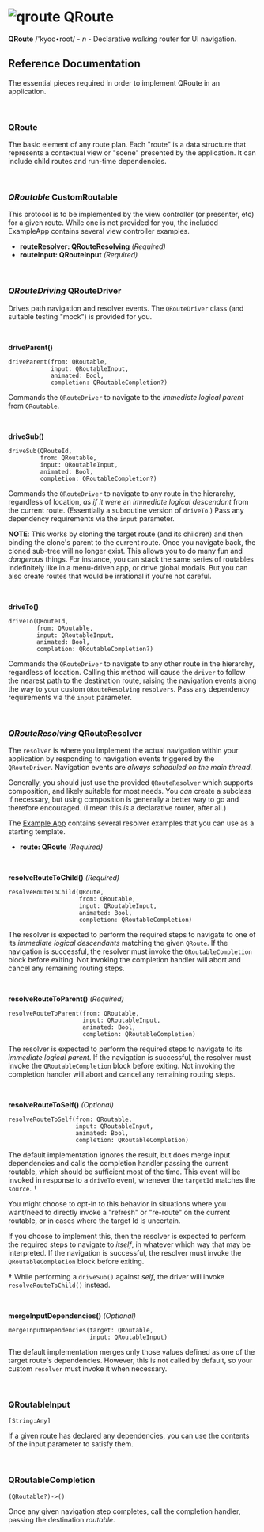 # ![qroute](icon.png) QRoute

**QRoute** /'kyoo•root/ - *n* - Declarative *walking* router for UI navigation.

## Reference Documentation

The essential pieces required in order to implement QRoute in an application.

<br />

### QRoute

The basic element of any route plan. Each "route" is a data structure that represents a contextual view
or "scene" presented by the application. It can include child routes and run-time dependencies.

<br />

### *QRoutable* CustomRoutable

This protocol is to be implemented by the view controller (or presenter, etc) for a given route. While one
is not provided for you, the included ExampleApp contains several view controller examples.

 - **routeResolver: QRouteResolving** *(Required)*
 - **routeInput: QRouteInput** *(Required)*

<br />

### *QRouteDriving* QRouteDriver

Drives path navigation and resolver events. The `QRouteDriver` class (and suitable testing "mock") is
provided for you.

<br />

**driveParent()**

```
driveParent(from: QRoutable,
            input: QRoutableInput,
            animated: Bool,
            completion: QRoutableCompletion?)
```

Commands the `QRouteDriver` to navigate to the *immediate logical parent* from `QRoutable`.

<br />

**driveSub()**

```
driveSub(QRouteId,
         from: QRoutable,
         input: QRoutableInput,
         animated: Bool,
         completion: QRoutableCompletion?)
```
Commands the `QRouteDriver` to navigate to any route in the hierarchy, regardless of location,
*as if it were* an *immediate logical descendant* from the current route. (Essentially a subroutine
version of `driveTo`.) Pass any dependency requirements via the `input` parameter.

**NOTE**: This works by cloning the target route (and its children) and then binding the clone's
parent to the current route. Once you navigate back, the cloned sub-tree will no longer exist.
This allows you to do many fun and *dangerous* things. For instance, you can stack the same
series of routables indefinitely like in a menu-driven app, or drive global modals. But you can
also create routes that would be irrational if you're not careful.

<br />

**driveTo()**

```
driveTo(QRouteId,
        from: QRoutable,
        input: QRoutableInput,
        animated: Bool,
        completion: QRoutableCompletion?)
```
Commands the `QRouteDriver` to navigate to any other route in the hierarchy, regardless of location.
Calling this method will cause the `driver` to follow the nearest path to the destination route, raising the
navigation events along the way to your custom `QRouteResolving` `resolvers`. Pass any dependency
requirements via the `input` parameter.

<br />

### *QRouteResolving* QRouteResolver

The `resolver` is where you implement the actual navigation within your application by responding
to navigation events triggered by the `QRouteDriver`. Navigation events are *always scheduled on the
main thread*.

Generally, you should just use the provided `QRouteResolver` which supports composition, and likely
suitable for most needs. You *can* create a subclass if necessary, but using composition is generally
a better way to go and therefore encouraged. (I mean this *is* a declarative router, after all.)

The [Example App](https://github.com/quickthyme/qroute-example-ios) contains several resolver
examples that you can use as a starting template.

 - **route: QRoute** *(Required)*

<br />

**resolveRouteToChild()** *(Required)*

```
resolveRouteToChild(QRoute,
                    from: QRoutable,
                    input: QRoutableInput,
                    animated: Bool,
                    completion: QRoutableCompletion)
```
The resolver is expected to perform the required steps to navigate to one of its *immediate logical
descendants* matching the given `QRoute`. If the navigation is successful, the resolver must invoke
the `QRoutableCompletion` block before exiting. Not invoking the completion handler will abort and
cancel any remaining routing steps.

<br />

**resolveRouteToParent()** *(Required)*

```
resolveRouteToParent(from: QRoutable,
                     input: QRoutableInput,
                     animated: Bool,
                     completion: QRoutableCompletion)
```
The resolver is expected to perform the required steps to navigate to its *immediate logical parent*. If the
navigation is successful, the resolver must invoke the `QRoutableCompletion` block before exiting. Not
invoking the completion handler will abort and cancel any remaining routing steps.

<br />

**resolveRouteToSelf()** *(Optional)*

```
resolveRouteToSelf(from: QRoutable,
                   input: QRoutableInput,
                   animated: Bool,
                   completion: QRoutableCompletion)
```
The default implementation ignores the result, but does merge input dependencies and calls the completion
handler passing the current routable, which should be sufficient most of the time. This event will be invoked
in response to a `driveTo` event, whenever the `targetId` matches the `source`. †

You might choose to opt-in to this behavior in situations where you want/need to directly invoke
a "refresh" or "re-route" on the current routable, or in cases where the target Id is uncertain.

If you choose to implement this, then the resolver is expected to perform the required steps to navigate
to *itself*, in whatever which way that may be interpreted. If the navigation is successful, the resolver must
invoke the `QRoutableCompletion` block before exiting.

**†** While performing a `driveSub()` against *self*, the driver will invoke `resolveRouteToChild()` instead.

<br />

**mergeInputDependencies()** *(Optional)*

```
mergeInputDependencies(target: QRoutable,
                       input: QRoutableInput)
```
The default implementation merges only those values defined as one of the target route's dependencies.
However, this is not called by default, so your custom `resolver` must invoke it when necessary.

<br />

### QRoutableInput

```
[String:Any]
```
If a given route has declared any dependencies, you can use the contents of the input parameter to satisfy them.

<br />

### QRoutableCompletion

```
(QRoutable?)->()
```
Once any given navigation step completes, call the completion handler, passing the destination *routable*.
